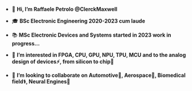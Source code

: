 * 👋 **Hi, I’m Raffaele Petrolo @ClerckMaxwell**

* 🎓 **BSc Electronic Engineering 2020-2023 cum laude**
  
* 📚 **MSc Electronic Devices and Systems started in 2023 work in progress...**
  
* 👀 **I’m interested in FPGA, CPU, GPU, NPU, TPU, MCU and to the analog design of devices⚡, from silicon to chip🔬**
  
* 💞️ **I’m looking to collaborate on Automotive🚗, Aerospace🚀, Biomedical field⚕️, Neural Engines🧠**

